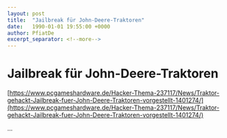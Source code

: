 ```yaml
---
layout: post
title:  "Jailbreak für John-Deere-Traktoren"
date:   1990-01-01 19:55:00 +0000
author: PfiatDe
excerpt_separator: <!--more-->
---
```


# Jailbreak für John-Deere-Traktoren

[https://www.pcgameshardware.de/Hacker-Thema-237117/News/Traktor-gehackt-Jailbreak-fuer-John-Deere-Traktoren-vorgestellt-1401274/](https://www.pcgameshardware.de/Hacker-Thema-237117/News/Traktor-gehackt-Jailbreak-fuer-John-Deere-Traktoren-vorgestellt-1401274/)

...
<!--more-->
